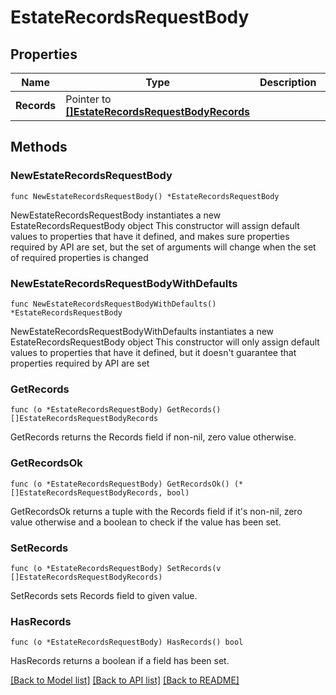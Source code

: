 # EstateRecordsRequestBody

## Properties

Name | Type | Description | Notes
------------ | ------------- | ------------- | -------------
**Records** | Pointer to [**[]EstateRecordsRequestBodyRecords**](EstateRecordsRequestBodyRecords.md) |  | [optional] 

## Methods

### NewEstateRecordsRequestBody

`func NewEstateRecordsRequestBody() *EstateRecordsRequestBody`

NewEstateRecordsRequestBody instantiates a new EstateRecordsRequestBody object
This constructor will assign default values to properties that have it defined,
and makes sure properties required by API are set, but the set of arguments
will change when the set of required properties is changed

### NewEstateRecordsRequestBodyWithDefaults

`func NewEstateRecordsRequestBodyWithDefaults() *EstateRecordsRequestBody`

NewEstateRecordsRequestBodyWithDefaults instantiates a new EstateRecordsRequestBody object
This constructor will only assign default values to properties that have it defined,
but it doesn't guarantee that properties required by API are set

### GetRecords

`func (o *EstateRecordsRequestBody) GetRecords() []EstateRecordsRequestBodyRecords`

GetRecords returns the Records field if non-nil, zero value otherwise.

### GetRecordsOk

`func (o *EstateRecordsRequestBody) GetRecordsOk() (*[]EstateRecordsRequestBodyRecords, bool)`

GetRecordsOk returns a tuple with the Records field if it's non-nil, zero value otherwise
and a boolean to check if the value has been set.

### SetRecords

`func (o *EstateRecordsRequestBody) SetRecords(v []EstateRecordsRequestBodyRecords)`

SetRecords sets Records field to given value.

### HasRecords

`func (o *EstateRecordsRequestBody) HasRecords() bool`

HasRecords returns a boolean if a field has been set.


[[Back to Model list]](../README.md#documentation-for-models) [[Back to API list]](../README.md#documentation-for-api-endpoints) [[Back to README]](../README.md)


